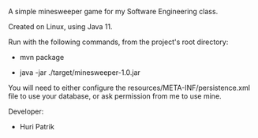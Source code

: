 A simple minesweeper game for my Software Engineering class.


Created on Linux, using Java 11.


Run with the following commands, from the project's root directory:

* mvn package

* java -jar ./target/minesweeper-1.0.jar


You will need to either configure the resources/META-INF/persistence.xml file to use your database,
or ask permission from me to use mine.


Developer:

- Huri Patrik